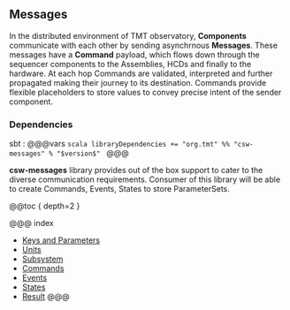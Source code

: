## Messages

In the distributed environment of TMT observatory, **Components** communicate with each other by sending asynchrnous **Messages**. These messages have a **Command** payload, which flows down through the sequencer components to the Assemblies, HCDs and finally to the hardware. At each hop Commands are validated, interpreted and further propagated making their journey to its destination. Commands provide flexible placeholders to store values to convey precise intent of the sender component.

### Dependencies

sbt
:   @@@vars
    ```scala
    libraryDependencies += "org.tmt" %% "csw-messages" % "$version$"
    ```
    @@@

**csw-messages** library provides out of the box support to cater to the diverse communication requirements. Consumer of this library will be able to create Commands, Events, States to store ParameterSets.

@@toc { depth=2 }

@@@ index
* [Keys and Parameters](../messages/keys-parameters.md)
* [Units](../messages/units.md)
* [Subsystem](../messages/subsystem.md)
* [Commands](../messages/commands.md)
* [Events](../messages/events.md)
* [States](../messages/states.md)
* [Result](../messages/result.md)
@@@
